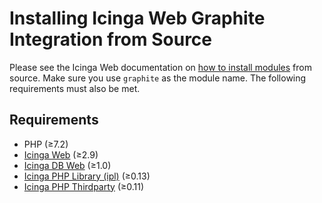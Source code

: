 # Installing Icinga Web Graphite Integration from Source

Please see the Icinga Web documentation on
[how to install modules](https://icinga.com/docs/icinga-web-2/latest/doc/08-Modules/#installation) from source.
Make sure you use `graphite` as the module name. The following requirements must also be met.

## Requirements

* PHP (≥7.2)
* [Icinga Web](https://github.com/Icinga/icingaweb2) (≥2.9)
* [Icinga DB Web](https://github.com/Icinga/icingadb-web) (≥1.0)
* [Icinga PHP Library (ipl)](https://github.com/Icinga/icinga-php-library) (≥0.13)
* [Icinga PHP Thirdparty](https://github.com/Icinga/icinga-php-thirdparty) (≥0.11)
<!-- {% include "02-Installation.md" %} -->
